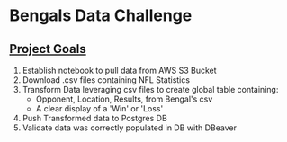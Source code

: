 # Bengals Data Challenge
## <u>Project Goals</u>
1. Establish notebook to pull data from AWS S3 Bucket
2. Download .csv files containing NFL Statistics
3. Transform Data leveraging csv files to create global table containing:
    - Opponent, Location, Results, from Bengal's csv
    - A clear display of a 'Win' or 'Loss'
4. Push Transformed data to Postgres DB
5. Validate data was correctly populated in DB with DBeaver